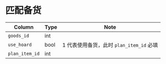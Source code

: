 # 匹配备货

Column                      | Type  | Note
----------------------------|-------|-------
`goods_id`                  | int   | 
`use_hoard`                 | bool  | 1 代表使用备货，此时 `plan_item_id` 必填
`plan_item_id`              | int   |
